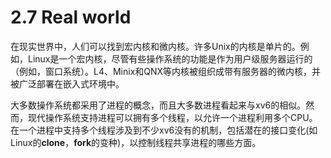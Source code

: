 # 2.7 Real world

在现实世界中，人们可以找到宏内核和微内核。许多Unix的内核是单片的。例如，Linux是一个宏内核，尽管有些操作系统的功能是作为用户级服务器运行的（例如，窗口系统）。L4、Minix和QNX等内核被组织成带有服务器的微内核，并被广泛部署在嵌入式环境中。

大多数操作系统都采用了进程的概念，而且大多数进程看起来与xv6的相似。然而，现代操作系统支持进程可以拥有多个线程，以允许一个进程利用多个CPU。在一个进程中支持多个线程涉及到不少xv6没有的机制，包括潜在的接口变化(如Linux的**clone**，**fork**的变种)，以控制线程共享进程的哪些方面。